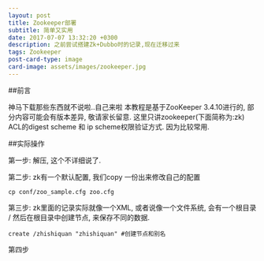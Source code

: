 ```yaml
---
layout: post
title: Zookeeper部署
subtitle: 简单又实用
date: 2017-07-07 13:32:20 +0300
description: 之前尝试搭建Zk+Dubbo时的记录,现在迁移过来
tags: Zookeeper
post-card-type: image
card-image: assets/images/zookeeper.jpg
---
```


##前言

神马下载那些东西就不说啦..自己来啦 本教程是基于ZooKeeper 3.4.10进行的, 部分内容可能会有版本差异, 敬请家长留意. 这里只讲zookeeper(下面简称为:zk) ACL的digest scheme 和 ip scheme权限验证方式. 因为比较常用.



##实际操作

第一步: 解压, 这个不详细说了.

第二步: zk有一个默认配置, 我们copy 一份出来修改自己的配置

```
cp conf/zoo_sample.cfg zoo.cfg
```



第三步: zk里面的记录实际就像一个XML, 或者说像一个文件系统, 会有一个根目录 / 然后在根目录中创建节点, 来保存不同的数据.

```
create /zhishiquan "zhishiquan" #创建节点和别名
```



第四步

